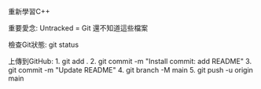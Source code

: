 重新學習C++

重要愛念: 
        Untracked = Git 還不知道這些檔案

檢查Git狀態:
        git status 

上傳到GitHub:
            1. git add . 
            2. git commit -m "Install commit: add README"
            3. git commit -m "Update README"
            4. git branch -M main 
            5. git push -u origin main

